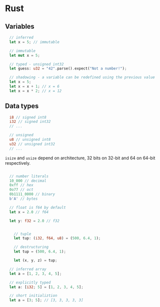 # Rust

## Variables

```rust
  // inferred
  let x = 5; // immutable

  // immutable
  let mut x = 5;

  // typed - unsigned int32
  let guess: u32 = "42".parse().expect("Not a number!");

  // shadowing - a variable can be redefined using the previous value
  let x = 5;
  let x = x + 1; // x = 6
  let x = x * 2; // x = 12

```

## Data types

```rust
  i8 // signed int8
  i32 // signed int32
  // ...

  // unsigned
  u8 // unsigned int8
  u32 // unsigned int32
  // ...

```

`isize` and `usize` depend on architecture, 32 bits on 32-bit and 64 on 64-bit respectively.

```rust

  // number literals
  10_000 // decimal
  0xff // hex
  0o77 // oct
  0b1111_0000 // binary
  b'A' // bytes
```

```rust
  // float is f64 by default
  let x = 2.0 // f64

  let y: f32 = 2.0 // f32
```

```rust

    // tuple
    let tup: (i32, f64, u8) = (500, 6.4, 1);

    // destructuring
    let tup = (500, 6.4, 1);

    let (x, y, z) = tup;
```

```rust
  // inferred array
  let a = [1, 2, 3, 4, 5];

  // explicitly typed
  let a: [i32; 5] = [1, 2, 3, 4, 5];

  // short initializtion
  let a = [3; 5]; // [3, 3, 3, 3, 3]
```
